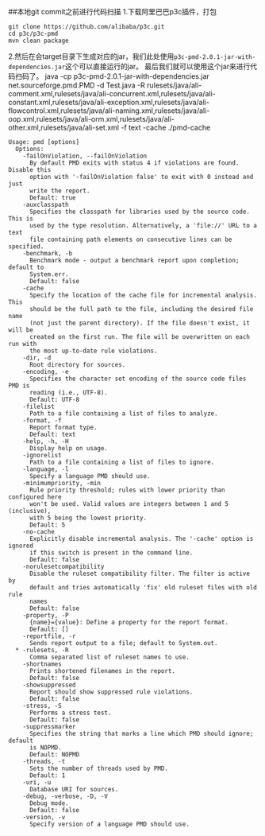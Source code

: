 ﻿##本地git commit之前进行代码扫描
1.下载阿里巴巴p3c插件，打包
```
git clone https://github.com/alibaba/p3c.git
cd p3c/p3c-pmd
mvn clean package
```
2.然后在会target目录下生成对应的jar，我们此处使用`p3c-pmd-2.0.1-jar-with-dependencies.jar`这个可以直接运行的jar。
最后我们就可以使用这个jar来进行代码扫码了。
java -cp p3c-pmd-2.0.1-jar-with-dependencies.jar net.sourceforge.pmd.PMD  -d Test.java -R rulesets/java/ali-comment.xml,rulesets/java/ali-concurrent.xml,rulesets/java/ali-constant.xml,rulesets/java/ali-exception.xml,rulesets/java/ali-flowcontrol.xml,rulesets/java/ali-naming.xml,rulesets/java/ali-oop.xml,rulesets/java/ali-orm.xml,rulesets/java/ali-other.xml,rulesets/java/ali-set.xml -f text -cache ./pmd-cache
```
Usage: pmd [options]
  Options:
    -failOnViolation, --failOnViolation
      By default PMD exits with status 4 if violations are found. Disable this
      option with '-failOnViolation false' to exit with 0 instead and just
      write the report.
      Default: true
    -auxclasspath
      Specifies the classpath for libraries used by the source code. This is
      used by the type resolution. Alternatively, a 'file://' URL to a text
      file containing path elements on consecutive lines can be specified.
    -benchmark, -b
      Benchmark mode - output a benchmark report upon completion; default to
      System.err.
      Default: false
    -cache
      Specify the location of the cache file for incremental analysis. This
      should be the full path to the file, including the desired file name
      (not just the parent directory). If the file doesn't exist, it will be
      created on the first run. The file will be overwritten on each run with
      the most up-to-date rule violations.
    -dir, -d
      Root directory for sources.
    -encoding, -e
      Specifies the character set encoding of the source code files PMD is
      reading (i.e., UTF-8).
      Default: UTF-8
    -filelist
      Path to a file containing a list of files to analyze.
    -format, -f
      Report format type.
      Default: text
    -help, -h, -H
      Display help on usage.
    -ignorelist
      Path to a file containing a list of files to ignore.
    -language, -l
      Specify a language PMD should use.
    -minimumpriority, -min
      Rule priority threshold; rules with lower priority than configured here
      won't be used. Valid values are integers between 1 and 5 (inclusive),
      with 5 being the lowest priority.
      Default: 5
    -no-cache
      Explicitly disable incremental analysis. The '-cache' option is ignored
      if this switch is present in the command line.
      Default: false
    -norulesetcompatibility
      Disable the ruleset compatibility filter. The filter is active by
      default and tries automatically 'fix' old ruleset files with old rule
      names
      Default: false
    -property, -P
      {name}={value}: Define a property for the report format.
      Default: []
    -reportfile, -r
      Sends report output to a file; default to System.out.
  * -rulesets, -R
      Comma separated list of ruleset names to use.
    -shortnames
      Prints shortened filenames in the report.
      Default: false
    -showsuppressed
      Report should show suppressed rule violations.
      Default: false
    -stress, -S
      Performs a stress test.
      Default: false
    -suppressmarker
      Specifies the string that marks a line which PMD should ignore; default
      is NOPMD.
      Default: NOPMD
    -threads, -t
      Sets the number of threads used by PMD.
      Default: 1
    -uri, -u
      Database URI for sources.
    -debug, -verbose, -D, -V
      Debug mode.
      Default: false
    -version, -v
      Specify version of a language PMD should use.
```